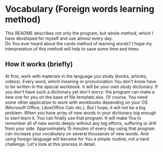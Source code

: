 # Vocabulary (Foreign words learning method)

This README describes not only the program, but whole method,
which I have developed for myself and use almost every day.  
Do You ever heard about the cards method of learning words? 
I hope my interpretation of this method will help to save some time 
and trees.  

## How it works (briefly)
At first, work with materials in the language you study (books, articles, 
videos). Every word, which meaning or pronunciation You don't know 
have to be written in the special workbook. It will be your own study 
dictionary. If you don't have such a dictionary yet don't worry: the 
program can make a new one for you on the base of file template.xlsx.
Of course, You need some other application to work with workbooks 
depending on your OS (Microsoft Office, LibreOffice Calc etc.). 
But I hope, it will not be a big problem. When you have array of new words
in your dictionary big enough to start learn it, You can finally use that 
program. It will make You to remember all of new words deeply without any
big efforts, suffering or drill from your side. Approximately 15 minutes of 
every day using that program can increase your vocabulary on several thousands
of new words. And using foreign language will become for You a simple routine,
not a hard challenge. Let's look at this process in detail.

